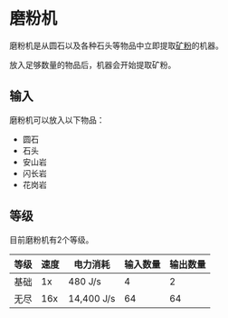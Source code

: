 # 磨粉机

磨粉机是从圆石以及各种石头等物品中立即提取[矿粉](https://slimefun-wiki.guizhanss.cn/Dusts)的机器。

放入足够数量的物品后，机器会开始提取矿粉。

## 输入

磨粉机可以放入以下物品：

- 圆石
- 石头
- 安山岩
- 闪长岩
- 花岗岩

## 等级

目前磨粉机有2个等级。

| 等级 | 速度 | 电力消耗 | 输入数量 | 输出数量 |
| ---- | --- | ------ | ------ | ------- |
| 基础 | 1x | 480 J/s | 4 | 2 |
| 无尽 | 16x | 14,400 J/s | 64 | 64 |
